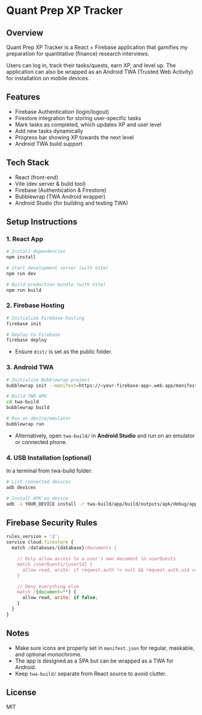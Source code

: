 # Quant Prep XP Tracker

## Overview

Quant Prep XP Tracker is a React + Firebase application that gamifies my preparation for quantitative (finance) research interviews. 

Users can log in, track their tasks/quests, earn XP, and level up. The application can also be wrapped as an Android TWA (Trusted Web Activity) for installation on mobile devices.

## Features

* Firebase Authentication (login/logout)
* Firestore integration for storing user-specific tasks
* Mark tasks as completed, which updates XP and user level
* Add new tasks dynamically
* Progress bar showing XP towards the next level
* Android TWA build support

## Tech Stack

* React (front-end)
* Vite (dev server & build tool)
* Firebase (Authentication & Firestore)
* Bubblewrap (TWA Android wrapper)
* Android Studio (for building and testing TWA)

## Setup Instructions

### 1. React App

```bash
# Install dependencies
npm install

# Start development server (with Vite)
npm run dev

# Build production bundle (with Vite)
npm run build
```

### 2. Firebase Hosting

```bash
# Initialize Firebase hosting
firebase init

# Deploy to Firebase
firebase deploy
```

* Ensure `dist/` is set as the public folder.

### 3. Android TWA

```bash
# Initialize Bubblewrap project
bubblewrap init --manifest=https://<your-firebase-app>.web.app/manifest.json

# Build TWA APK
cd twa-build
bubblewrap build

# Run on device/emulator
bubblewrap run
```

* Alternatively, open `twa-build/` in **Android Studio** and run on an emulator or connected phone.

### 4. USB Installation (optional)
In a terminal from twa-build folder:

```bash
# List connected devices
adb devices

# Install APK on device
adb -s YOUR_DEVICE install -r twa-build/app/build/outputs/apk/debug/app-debug.apk
```

## Firebase Security Rules

```javascript
rules_version = '2';
service cloud.firestore {
  match /databases/{database}/documents {

    // Only allow access to a user's own document in userQuests
    match /userQuests/{userId} {
      allow read, write: if request.auth != null && request.auth.uid == userId;
    }

    // Deny everything else
    match /{document=**} {
      allow read, write: if false;
    }
  }
}
```

## Notes

* Make sure icons are properly set in `manifest.json` for regular, maskable, and optional monochrome.
* The app is designed as a SPA but can be wrapped as a TWA for Android.
* Keep `twa-build/` separate from React source to avoid clutter.

## License

MIT

